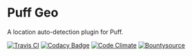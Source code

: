 # Puff Geo

A location auto-detection plugin for Puff.

[![Travis CI](https://api.travis-ci.org/eustasy/puff-geo.svg?branch=master)](https://travis-ci.org/eustasy/puff-geo)
[![Codacy Badge](https://api.codacy.com/project/badge/Grade/92beceedb8ed409791aa82e6095a2764)](https://www.codacy.com/app/lewisgoddard/puff-geo)
[![Code Climate](https://codeclimate.com/github/eustasy/puff-geo/badges/gpa.svg)](https://codeclimate.com/github/eustasy/puff-geo)
[![Bountysource](https://www.bountysource.com/badge/tracker?tracker_id=22254923)](https://www.bountysource.com/teams/eustasy/issues?tracker_ids=22254923)
